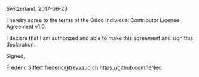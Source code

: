 Switzerland, 2017-06-23

I hereby agree to the terms of the Odoo Individual Contributor License
Agreement v1.0.

I declare that I am authorized and able to make this agreement and sign this
declaration.

Signed,

Frédéric Siffert frederic@treyvaud.ch https://github.com/leNeo
